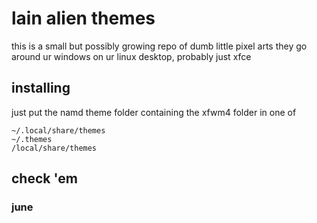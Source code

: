 # lain alien themes
this is a small but possibly growing repo of dumb little pixel arts
they go around ur windows on ur linux desktop, probably just xfce

## installing
just put the namd theme folder containing the xfwm4 folder in one of
```
~/.local/share/themes
~/.themes
/local/share/themes
```
## check 'em
### june

